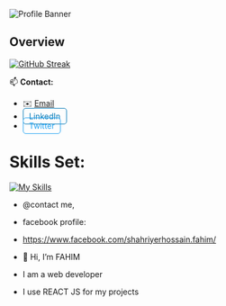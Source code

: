 ![Profile Banner](/images/webdev1.psd)

## Overview
[![GitHub Streak](https://github-readme-streak-stats.herokuapp.com?user=FAHIM-33&theme=nightfox&hide_border=true)](https://git.io/streak-stats)


📫 **Contact:**
- ✉️ [Email](mailto:youremail@example.com)
- <a href="https://www.linkedin.com/in/yourlinkedin" style="text-decoration: none; border: 1px solid #0077B5; color: #0077B5; padding: 5px 10px; border-radius: 5px;">LinkedIn</a>
- <a href="https://twitter.com/yourtwitter" style="text-decoration: none; border: 1px solid #1DA1F2; color: #1DA1F2; padding: 5px 10px; border-radius: 5px;">Twitter</a>

# Skills Set: 
[![My Skills](https://skillicons.dev/icons?i=js,react,html,css,firebase,mongodb,tailwind)](https://skillicons.dev)

- @contact me, 
- facebook profile:
- https://www.facebook.com/shahriyerhossain.fahim/



- 👋 Hi, I’m FAHIM
- I am a web developer
- I use REACT JS for my projects



